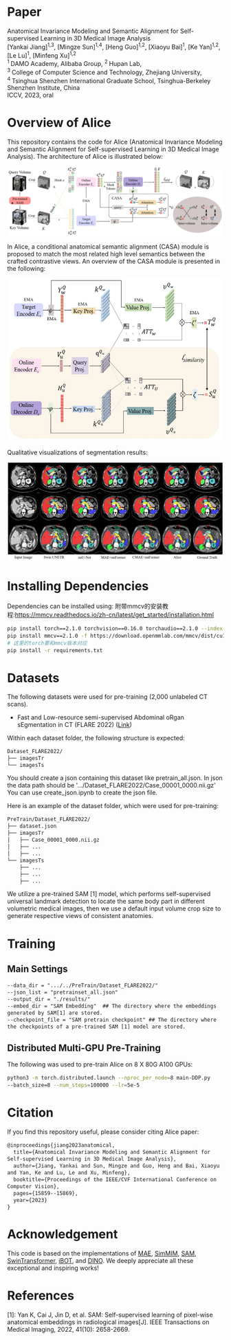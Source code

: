# Paper
Anatomical Invariance Modeling and Semantic Alignment for Self-supervised Learning in 3D Medical Image Analysis  <br/>
[Yankai Jiang]<sup>1,3</sup>, [Mingze Sun]<sup>1,4</sup>, [Heng Guo]<sup>1,2</sup>,  [Xiaoyu Bai]<sup>1</sup>, [Ke Yan]<sup>1,2</sup>, [Le Lu]<sup>1</sup>, [Minfeng Xu]<sup>1,2</sup> <br/>
<sup>1 </sup>DAMO Academy, Alibaba Group,   <sup>2 </sup>Hupan Lab,  <br/>
<sup>3 </sup>College of Computer Science and Technology, Zhejiang University, <br/>
<sup>4 </sup>Tsinghua Shenzhen International Graduate School, Tsinghua-Berkeley Shenzhen Institute, China <br/>
ICCV, 2023, oral <br/>

# Overview of Alice
This repository contains the code for Alice (Anatomical Invariance Modeling and Semantic Alignment for Self-supervised Learning in 3D Medical Image Analysis). The architecture of Alice is illustrated below:

![image](./asset/fig2.jpg)

In Alice, a conditional anatomical semantic alignment (CASA) module is proposed to match the most related high level semantics between the crafted contrastive views. An overview of the CASA module is presented in the following:

<img src="./asset/fig3.jpg" width="500" height="380"/>

Qualitative visualizations of segmentation results:

![image](./asset/fig4.jpg)


# Installing Dependencies
Dependencies can be installed using:
附带mmcv的安装教程:https://mmcv.readthedocs.io/zh-cn/latest/get_started/installation.html
``` bash
pip install torch==2.1.0 torchvision==0.16.0 torchaudio==2.1.0 --index-url https://download.pytorch.org/whl/cu118
pip install mmcv==2.1.0 -f https://download.openmmlab.com/mmcv/dist/cu118/torch2.1/index.html
# 这里的torch要和mmcv版本对应
pip install -r requirements.txt
```

# Datasets

The following datasets were used for pre-training (2,000 unlabeled CT scans). 

- Fast and Low-resource semi-supervised Abdominal oRgan sEgmentation in CT (FLARE 2022) ([Link](https://flare22.grand-challenge.org/))


Within each dataset folder, the following structure is expected:

    Dataset_FLARE2022/
    ├── imagesTr
    └── imagesTs

You should create a json containing this dataset like pretrain_all.json.
In json the data path should be '.../Dataset_FLARE2022/Case_00001_0000.nii.gz'
You can use create_json.ipynb to create the json file.

Here is an example of the dataset folder, which were used for pre-training:

    PreTrain/Dataset_FLARE2022/
    ├── dataset.json
    ├── imagesTr
    │   ├── Case_00001_0000.nii.gz
    │   ├── ...
    │   ├── ...
    └── imagesTs
        ├── ...
        ├── ...
        ├── ...

We utilize a pre-trained SAM [1] model, which performs self-supervised universal landmark detection to locate the same
body part in different volumetric medical images, then we use a default input volume crop size to generate respective views of consistent anatomies.

# Training

## Main Settings
```
--data_dir = ".../../PreTrain/Dataset_FLARE2022/"
--json_list = "pretrainset_all.json"
--output_dir = "./results/"
--embed_dir = "SAM Embedding"  ## The directory where the embeddings generated by SAM[1] are stored.
--checkpoint_file = "SAM pretrain checkpoint" ## The directory where the checkpoints of a pre-trained SAM [1] model are stored.
```

## Distributed Multi-GPU Pre-Training

The following was used to pre-train Alice on 8 X 80G A100 GPUs:

```bash
python3 -m torch.distributed.launch --nproc_per_node=8 main-DDP.py
--batch_size=8 --num_steps=100000 --lr=5e-5
```

# Citation
If you find this repository useful, please consider citing Alice paper:
```
@inproceedings{jiang2023anatomical,
  title={Anatomical Invariance Modeling and Semantic Alignment for Self-supervised Learning in 3D Medical Image Analysis},
  author={Jiang, Yankai and Sun, Mingze and Guo, Heng and Bai, Xiaoyu and Yan, Ke and Lu, Le and Xu, Minfeng},
  booktitle={Proceedings of the IEEE/CVF International Conference on Computer Vision},
  pages={15859--15869},
  year={2023}
}
```

# Acknowledgement
This code is based on the implementations of [MAE](https://github.com/facebookresearch/mae), [SimMIM](https://github.com/microsoft/SimMIM), [SAM](https://github.com/alibaba-damo-academy/self-supervised-anatomical-embedding-v2), [SwinTransformer](https://github.com/microsoft/Swin-Transformer), [iBOT](https://github.com/bytedance/ibot), and [DINO](https://github.com/facebookresearch/dino). We deeply appreciate all these exceptional and inspiring works!

# References
[1]: Yan K, Cai J, Jin D, et al. SAM: Self-supervised learning of pixel-wise anatomical embeddings in radiological images[J]. IEEE Transactions on Medical Imaging, 2022, 41(10): 2658-2669.
